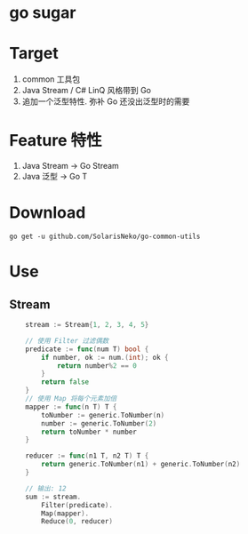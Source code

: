 # go sugar

# Target
1. common 工具包
2. Java Stream / C# LinQ 风格带到 Go
3. 追加一个泛型特性. 弥补 Go 还没出泛型时的需要

# Feature 特性

1. Java Stream -> Go Stream
2. Java 泛型 <T> -> Go T

# Download
```shell
go get -u github.com/SolarisNeko/go-common-utils

```

# Use
## Stream
```go
	stream := Stream{1, 2, 3, 4, 5}

	// 使用 Filter 过滤偶数
	predicate := func(num T) bool {
		if number, ok := num.(int); ok {
			return number%2 == 0
		}
		return false
	}
	// 使用 Map 将每个元素加倍
	mapper := func(n T) T {
		toNumber := generic.ToNumber(n)
		number := generic.ToNumber(2)
		return toNumber * number
	}

	reducer := func(n1 T, n2 T) T {
		return generic.ToNumber(n1) + generic.ToNumber(n2)
	}

	// 输出: 12
	sum := stream.
		Filter(predicate).
		Map(mapper).
		Reduce(0, reducer)

```